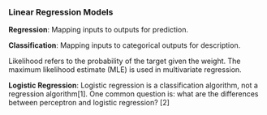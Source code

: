 ### Linear Regression Models

**Regression**: Mapping inputs to outputs for prediction.  

**Classification**: Mapping inputs to categorical outputs for description.  

Likelihood refers to the probability of the target given the weight. The maximum likelihood estimate (MLE) is used in multivariate regression.

**Logistic Regression**: Logistic regression is a classification algorithm, not a regression algorithm[1]. One common question is: what are the differences between perceptron and logistic regression? [2]

